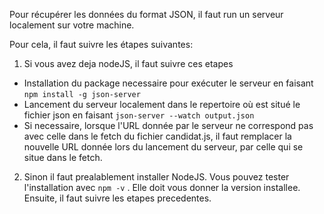 Pour récupérer les données du format JSON, il faut run un serveur localement sur votre machine.

Pour cela, il faut suivre les étapes suivantes: 

1. Si vous avez deja nodeJS, il faut suivre ces etapes
* Installation du package necessaire pour exécuter le serveur en faisant `npm install -g json-server`
* Lancement du serveur localement dans le repertoire où est situé le fichier json en faisant `json-server --watch output.json`
* Si necessaire, lorsque l'URL donnée par le serveur ne correspond pas avec celle dans le fetch du fichier candidat.js, il faut remplacer la nouvelle URL donnée lors du lancement du serveur, par celle qui se situe dans le fetch.  

2. Sinon il faut prealablement installer NodeJS. Vous pouvez tester l'installation avec `npm -v` . Elle doit vous donner la version installee. Ensuite, il faut suivre les etapes precedentes.